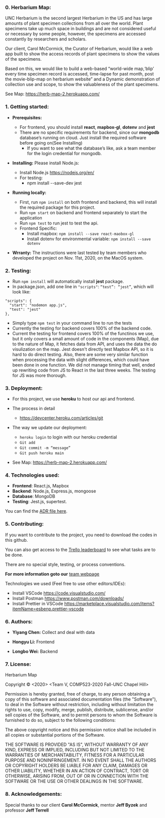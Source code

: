 ### 0. Herbarium Map:

UNC Herbarium is the second largest Herbarium in the US and has large amounts of plant specimen collections from all over the world.  Plant specimens take up much space in   buildings and are not considered useful or necessary by some people, however, the specimens are accessed constantly by researchers and scholars. 

Our client, Carol McCormick, the Curator of Herbarium, would like a web app built to show the access records of plant specimens to show the values of the specimens. 

Based on this, we would like to build a web-based “world-wide map,‘blip’ every time specimen record is accessed, time-lapse for past month, post the movie-blip-map on herbarium website” and a Dynamic demonstration of collection use and scope, to show the valuableness of the plant specimens.

See Map: https://herb-map-2.herokuapp.com/


### 1. Getting started:

* **Prerequisites:** 
  * For frontend, you should install **react**, **mapbox-gl**, **dotenv** and **jest** 
  * There are no specific requirements for backend, since our **mongodb** database’s running on cloud. Just install the required software before going on(See Installing)
    * If you want to see what the database’s like, ask a team member for the login credential for mongodb.
 
* **Installing:** 
  Please install Node.js:
  * Install Node.js  https://nodejs.org/en/ 
  * For testing:
    * npm install --save-dev jest

* **Running locally:**
  * First, run `npm install` on both frontend and backend, this will install the required package for this project.
  * Run `npm start` on backend and frontend separately to start the application
  * Run `npm test` to run jest to test the api.
  * Frontend Specific:
    * Install mapbox: `npm install --save react-maobox-gl`
    * Install dotenv for environmental variable: `npm install --save dotenv`

* **Wrranty:** 
The instructions were last tested by team members who developed the project on Nov. 11st, 2020, on the MacOS system.


### 2. Testing:

  * Run `npm install` will automatically install **jest** package.
  * In package.json, add one line in `"scripts"`: `“test”: “jest”`, which will look like:
 ```
 "scripts": {
   "start": "nodemon app.js",
   "test": "jest"
 },
 ```
  * Simply type `npm test` in your command line to run the tests
  * Currently the testing for backend covers 100% of the backend code.
  * Current the testing for frontend covers 100% of the functinos we use, but it only covers a small amount of code in the components (Map), due to the nature of Map, it fetches data from API, and uses the data the do visulization on the map. Jest doesn't directly test Mapbox API, so it is hard to do direct testing. Also, there are some very similar function when processing the data with slight differences, which could have been done in one function. We did not manage timing that well, ended up rewriting code from JS to React in the last three weeks. The testing for JS was more thorough. 


### 3. Deployment:

  * For this project, we use **heroku** to host our api and frontend.
  * The process in detail 
    * https://devcenter.heroku.com/articles/git 
  * The way we update our deployment:
    * `heroku login` to login with our heroku credential
    * `Git add`
    * `Git commit -m “message”`
    * `Git push heroku main`
    
  * See Map: https://herb-map-2.herokuapp.com/


### 4. Technologies used:

  * **Frontend**: React.js, Mapbox
  * **Backend**:  Node.js, Express.js, mongoose
  * **Database**: MongoDB
  * **Testing**:  Jest.js, supertest.

You can find the [ADR file here](./ApplicationArchitecture&Diagram.docx).


### 5. Contributing:

If you want to contribute to the project, you need to download the codes in this github.

You can also get access to the [Trello leaderboard](https://trello.com/yiyangchen12/boards) to see what tasks are to be done. 

There are no special style, testing, or process conventions.

**For more information goto our** [team webpage](https://tarheels.live/teamv/)

Technologies we used (Feel free to use other editors/IDEs):

  * Install VSCode https://code.visualstudio.com/ 
  * Install Postman https://www.postman.com/downloads/ 
  * Install Prettier in VSCode https://marketplace.visualstudio.com/items?itemName=esbenp.prettier-vscode 


### 6. Authors:

* **Yiyang Chen:**  Collect and deal with data

* **Hongyu Li:** Frontend

* **Longbo Wei:** Backend


### 7. License:

Herbarium Map

Copyright © <2020> <Team V, COMP523-2020 Fall-UNC Chapel Hill>

Permission is hereby granted, free of charge, to any person obtaining a copy of this software and associated documentation files (the "Software"), to deal in the Software without restriction, including without limitation the rights to use, copy, modify, merge, publish, distribute, sublicense, and/or sell copies of the Software, and to permit persons to whom the Software is furnished to do so, subject to the following conditions:

The above copyright notice and this permission notice shall be included in all copies or substantial portions of the Software.

THE SOFTWARE IS PROVIDED "AS IS", WITHOUT WARRANTY OF ANY KIND, EXPRESS OR IMPLIED, INCLUDING BUT NOT LIMITED TO THE WARRANTIES OF MERCHANTABILITY, FITNESS FOR A PARTICULAR PURPOSE AND NONINFRINGEMENT. IN NO EVENT SHALL THE AUTHORS OR COPYRIGHT HOLDERS BE LIABLE FOR ANY CLAIM, DAMAGES OR OTHER LIABILITY, WHETHER IN AN ACTION OF CONTRACT, TORT OR OTHERWISE, ARISING FROM, OUT OF OR IN CONNECTION WITH THE SOFTWARE OR THE USE OR OTHER DEALINGS IN THE SOFTWARE.


### 8. Acknowledgements:

Special thanks to our client **Carol McCormick**, mentor **Jeff Byzek** and professor **Jeff Terrell**

